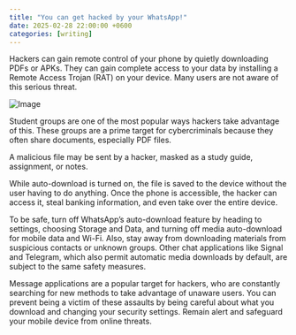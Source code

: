 ```yaml
---
title: "You can get hacked by your WhatsApp!"
date: 2025-02-28 22:00:00 +0600
categories: [writing]
---
```


Hackers can gain remote control of your phone by quietly downloading PDFs or APKs. They can gain complete access to your data by installing a Remote Access Trojan (RAT) on your device. Many users are not aware of this serious threat.

![Image](https://miro.medium.com/v2/resize:fit:1400/format:webp/1*yQtJ_tJOGjg0y7gMBrmeXw.jpeg)

Student groups are one of the most popular ways hackers take advantage of this. These groups are a prime target for cybercriminals because they often share documents, especially PDF files.

A malicious file may be sent by a hacker, masked as a study guide, assignment, or notes.

While auto-download is turned on, the file is saved to the device without the user having to do anything. Once the phone is accessible, the hacker can access it, steal banking information, and even take over the entire device.

To be safe, turn off WhatsApp’s auto-download feature by heading to settings, choosing Storage and Data, and turning off media auto-download for mobile data and Wi-Fi. Also, stay away from downloading materials from suspicious contacts or unknown groups. Other chat applications like Signal and Telegram, which also permit automatic media downloads by default, are subject to the same safety measures.

Message applications are a popular target for hackers, who are constantly searching for new methods to take advantage of unaware users. You can prevent being a victim of these assaults by being careful about what you download and changing your security settings. Remain alert and safeguard your mobile device from online threats.